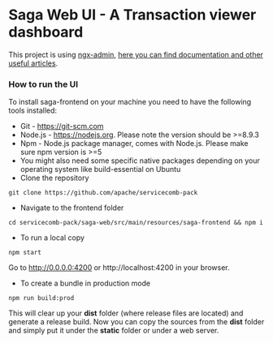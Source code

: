 # Saga Web UI -  A Transaction viewer dashboard
This project is using [ngx-admin](https://github.com/akveo/ngx-admin), [here you can find documentation and other useful articles](https://akveo.github.io/nebular/docs/getting-started/what-is-nebular).

### How to run the UI
To install saga-frontend on your machine you need to have the following tools installed:

- Git - https://git-scm.com
- Node.js - https://nodejs.org. Please note the version should be >=8.9.3
- Npm - Node.js package manager, comes with Node.js. Please make sure npm version is >=5
- You might also need some specific native packages depending on your operating system like build-essential on Ubuntu
- Clone the repository

```
git clone https://github.com/apache/servicecomb-pack
```  

- Navigate to the frontend folder  

```
cd servicecomb-pack/saga-web/src/main/resources/saga-frontend && npm i
```  
- To run a local copy
```
npm start  
```  
Go to http://0.0.0.0:4200 or http://localhost:4200 in your browser.  
- To create a bundle in production mode
```
npm run build:prod
```  
This will clear up your **dist** folder (where release files are located) and generate a release build. Now you can copy the sources from the **dist** folder and simply put it under the **static** folder or under a web server.


